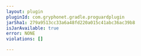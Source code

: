 ```yaml
---
layout: plugin
pluginId: com.gryphonet.gradle.proguardplugin
jarSha1: 279a9513cc33a6a48fd220a015c41abc36ac39b8
isJarAvailable: true
error: NONE
violations: []

---
```

